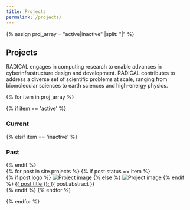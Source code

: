 ```yaml
---
title: Projects
permalink: /projects/
---
```

{% assign proj_array = "active|inactive" |split: "|" %}

## Projects

RADICAL engages in computing research to enable advances in cyberinfrastructure design and development. RADICAL contributes to address a diverse set of scientific problems at scale, ranging from biomolecular sciences to earth sciences and high-energy physics.

{% for item in proj_array %}
<div class="pos_header">
 {% if item == 'active' %}
<h3>Current</h3>
 {% elsif item == 'inactive' %}
<h3>Past</h3>
{% endif %}
</div>

<div>
	{% for post in site.projects %}
  	{% if post.status == item %}
	    <div class="list-item-projects">
       {% if post.logo %}
        <img src="{{site.baseurl}}/images/projects/{{post.logo}}" alt="Project image">
        {% else %}
        <img src="{{site.baseurl}}/images/projects/mgray_800x600.png" alt="Project image">
        {% endif %}	    	
	     	<span class="list-post-title" >
	     		<a href="{{ site.baseurl }}{{ post.url }}">{{ post.title }}: </a>{{ post.abstract }}
	     		<!-- <br>{{ post.grant_number }} -->
	      </span>
	    </div>
  	{% endif %}
	{% endfor %}
</div>

{% endfor %}
